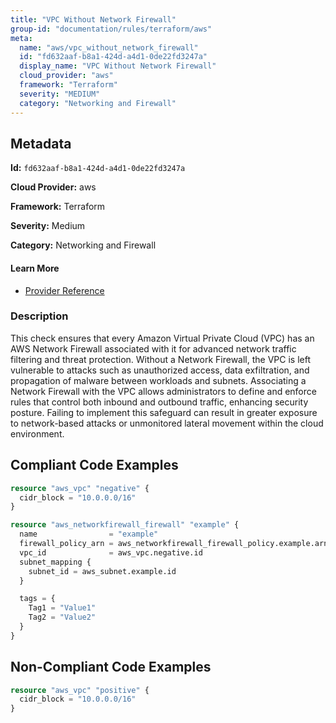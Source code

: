 ```yaml
---
title: "VPC Without Network Firewall"
group-id: "documentation/rules/terraform/aws"
meta:
  name: "aws/vpc_without_network_firewall"
  id: "fd632aaf-b8a1-424d-a4d1-0de22fd3247a"
  display_name: "VPC Without Network Firewall"
  cloud_provider: "aws"
  framework: "Terraform"
  severity: "MEDIUM"
  category: "Networking and Firewall"
---
```

## Metadata

**Id:** `fd632aaf-b8a1-424d-a4d1-0de22fd3247a`

**Cloud Provider:** aws

**Framework:** Terraform

**Severity:** Medium

**Category:** Networking and Firewall

#### Learn More

 - [Provider Reference](https://registry.terraform.io/providers/hashicorp/aws/latest/docs/resources/networkfirewall_firewall#vpc_id)

### Description

 This check ensures that every Amazon Virtual Private Cloud (VPC) has an AWS Network Firewall associated with it for advanced network traffic filtering and threat protection. Without a Network Firewall, the VPC is left vulnerable to attacks such as unauthorized access, data exfiltration, and propagation of malware between workloads and subnets. Associating a Network Firewall with the VPC allows administrators to define and enforce rules that control both inbound and outbound traffic, enhancing security posture. Failing to implement this safeguard can result in greater exposure to network-based attacks or unmonitored lateral movement within the cloud environment.


## Compliant Code Examples
```terraform
resource "aws_vpc" "negative" {
  cidr_block = "10.0.0.0/16"
}

resource "aws_networkfirewall_firewall" "example" {
  name                = "example"
  firewall_policy_arn = aws_networkfirewall_firewall_policy.example.arn
  vpc_id              = aws_vpc.negative.id
  subnet_mapping {
    subnet_id = aws_subnet.example.id
  }

  tags = {
    Tag1 = "Value1"
    Tag2 = "Value2"
  }
}

```
## Non-Compliant Code Examples
```terraform
resource "aws_vpc" "positive" {
  cidr_block = "10.0.0.0/16"
}

```
